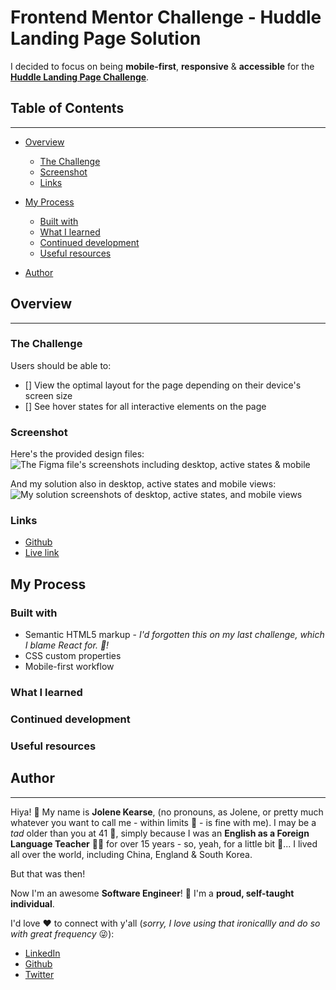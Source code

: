 # Frontend Mentor Challenge - Huddle Landing Page Solution

I decided to focus on being **mobile-first**, **responsive** & **accessible** for the **[Huddle Landing Page Challenge](https://www.frontendmentor.io/challenges/huddle-landing-page-with-a-single-introductory-section-B_2Wvxgi0/hub)**.

## Table of Contents
<hr>

- [Overview]()
  - [The Challenge]()
  - [Screenshot]()
  - [Links]()

- [My Process]()
  - [Built with]()
  - [What I learned]()
  - [Continued development]()
  - [Useful resources]()
- [Author]()

## Overview
<hr>

### The Challenge

Users should be able to:
- [] View the optimal layout for the page depending on their device's screen size
- [] See hover states for all interactive elements on the page

### Screenshot

Here's the provided design files:
![The Figma file's screenshots including desktop, active states & mobile]()

And my solution also in desktop, active states and mobile views:
![My solution screenshots of desktop, active states, and mobile views]()

### Links

- [Github]()
- [Live link]()

## My Process

### Built with
- Semantic HTML5 markup - _I'd forgotten this on my last challenge, which I blame React for. 🤣!_
- CSS custom properties
- Mobile-first workflow

### What I learned

### Continued development

### Useful resources

## Author
<hr>

Hiya! 👋 My name is **Jolene Kearse**, (no pronouns, as Jolene, or pretty much whatever you want to call me - within limits 🤣 - is fine with me).  I may be a _tad_ older than you at 41 👊, simply because I was an **English as a Foreign Language Teacher** 🧑‍🏫 for over 15 years - so, yeah, for a little bit 🤌...  I lived all over the world, including China, England & South Korea.

But that was then! 

Now I'm an awesome **Software Engineer**! :dancer:  I'm a **proud, self-taught individual**. 

I'd love ❤️ to connect with y'all (_sorry, I love using that ironicallly and do so with great frequency_ 😜):
- [LinkedIn](https://www.linkedin.com/in/jolene-kearse-2562ba218/)
- [Github](https://github.com/JoleneKearse)
- [Twitter](https://twitter.com/FromJolene)


